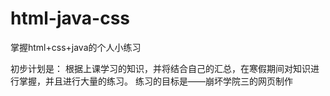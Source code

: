 # html-java-css
掌握html+css+java的个人小练习

初步计划是：
	根据上课学习的知识，并将结合自己的汇总，在寒假期间对知识进行掌握，并且进行大量的练习。
	练习的目标是——崩坏学院三的网页制作
